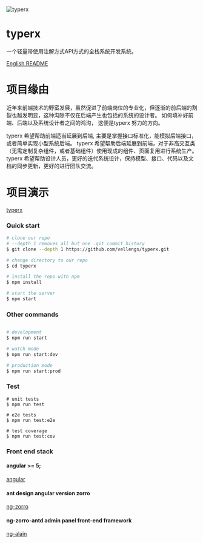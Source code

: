 ![typerx](https://i.imgur.com/TA79x5U.png)

# typerx

一个轻量带使用注解方式API方式的全栈系统开发系统。

[English README](README.md)

# 项目缘由

近年来前端技术的野蛮发展，虽然促进了前端岗位的专业化，但逐渐的前后端的割裂也越发明显，这种沟隙不仅在后端产生也包括的系统的设计者。
如何填补好前端、后端以及系统设计者之间的鸿沟， 这便是typerx 努力的方向。

typerx 希望帮助前端适当延展到后端, 主要是掌握接口标准化，能模拟后端接口，或者简单实现小型系统后端。
typerx 希望帮助后端延展到前端，对于非高交互类（无需定制复杂组件，或者基础组件）使用现成的组件、页面复用进行系统生产。
typerx 希望帮助设计人员，更好的迭代系统设计，保持模型、接口、代码以及文档的同步更新，更好的进行团队交流。

# 项目演示

  [typerx](http://typerx.top) 

### Quick start

```bash
# clone our repo
# --depth 1 removes all but one .git commit history
$ git clone --depth 1 https://github.com/vellengs/typerx.git

# change directory to our repo
$ cd typerx

# install the repo with npm
$ npm install

# start the server
$ npm start

```

### Other commands

```bash

# development
$ npm run start

# watch mode
$ npm run start:dev

# production mode
$ npm run start:prod

```

### Test

```
# unit tests
$ npm run test

# e2e tests
$ npm run test:e2e

# test coverage
$ npm run test:cov
```

### Front end stack

#### angular >= 5;

[angular](https://github.com/angular/angular)

#### ant design angular version zorro
[ng-zorro](https://github.com/NG-ZORRO/ng-zorro-antd)

#### ng-zorro-antd admin panel front-end framework
[ng-alain](https://github.com/cipchk/ng-alain)


